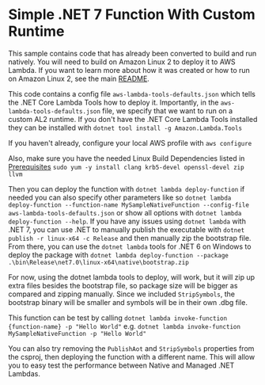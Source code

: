 # Simple .NET 7 Function With Custom Runtime

This sample contains code that has already been converted to build and run natively. You will need to build on Amazon Linux 2 to deploy it to AWS Lambda. If you want to learn more about how it was created or how to run on Amazon Linux 2, see the main [README](../../README.md).

This code contains a config file `aws-lambda-tools-defaults.json` which tells the .NET Core Lambda Tools how to deploy it. Importantly, in the `aws-lambda-tools-defaults.json` file, we specify that we want to run on a custom AL2 runtime. If you don't have the .NET Core Lambda Tools installed they can be installed with `dotnet tool install -g Amazon.Lambda.Tools`

If you haven't already, configure your local AWS profile with `aws configure`

Also, make sure you have the needed Linux Build Dependencies listed in [Prerequisites](../../README.md#prerequisites) `sudo yum -y install clang krb5-devel openssl-devel zip llvm`

Then you can deploy the function with `dotnet lambda deploy-function` if needed you can also specify other parameters like so `dotnet lambda deploy-function --function-name MySampleNativeFunction --config-file aws-lambda-tools-defaults.json` or show all options with `dotnet lambda deploy-function --help`. If you have any issues using `dotnet lambda` with .NET 7, you can use .NET to manually publish the executable with `dotnet publish -r linux-x64 -c Release` and then manually zip the bootstrap file. From there, you can use the `dotnet lambda` tools for .NET 6 on Windows to deploy the package with `dotnet lambda deploy-function --package .\bin\Release\net7.0\linux-x64\native\bootstrap.zip`

For now, using the dotnet lambda tools to deploy, will work, but it will zip up extra files besides the bootstrap file, so package size will be bigger as compared and zipping manually. Since we included `StripSymbols`, the bootstrap binary will be smaller and symbols will be in their own .dbg file.

This function can be test by calling `dotnet lambda invoke-function {function-name} -p "Hello World"` e.g. `dotnet lambda invoke-function MySampleNativeFunction -p "Hello World"`

You can also try removing the `PublishAot` and `StripSymbols` properties from the csproj, then deploying the function with a different name. This will allow you to easy test the performance between Native and Managed .NET Lambdas.
